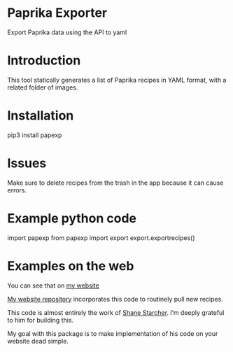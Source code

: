 # Paprika Exporter

Export Paprika data using the API to yaml

# Introduction

This tool statically generates a list of Paprika recipes in YAML format, with a related folder of images. 

# Installation

pip3 install papexp

# Issues

Make sure to delete recipes from the trash in the app because it can cause errors.

# Example python code

import papexp
from papexp import export
export.exportrecipes()

# Examples on the web

You can see that on [my website][1]

[My website repository][2] incorporates this code to routinely pull new recipes. 

This code is almost entirely the work of [Shane Starcher][3]. I’m deeply grateful to him for building this.

My goal with this package is to make implementation of his code on your website dead simple.

[1]:	https://chrisfnicholson.com/recipes.html
[2]:	http://www.github.com/datapolitical/chrisfnicholson.github.io
[3]:	https://github.com/sstarcher/paprika-exporter

